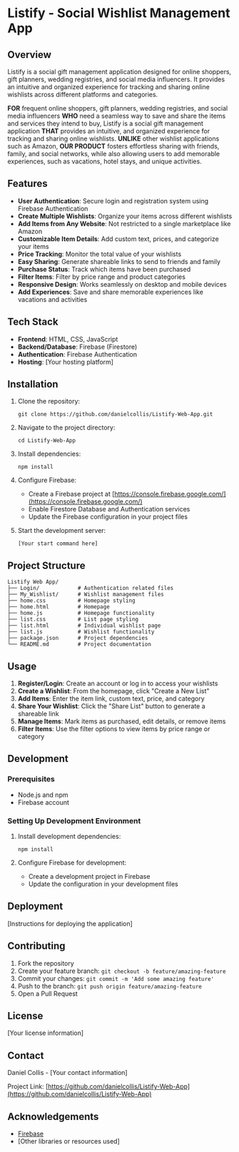 # Listify - Social Wishlist Management App

## Overview

Listify is a social gift management application designed for online shoppers, gift planners, wedding registries, and social media influencers. It provides an intuitive and organized experience for tracking and sharing online wishlists across different platforms and categories.

**FOR** frequent online shoppers, gift planners, wedding registries, and social media influencers **WHO** need a seamless way to save and share the items and services they intend to buy, Listify is a social gift management application **THAT** provides an intuitive, and organized experience for tracking and sharing online wishlists. 
**UNLIKE** other wishlist applications such as Amazon, **OUR PRODUCT** fosters effortless sharing with friends, family, and social networks, while also allowing users to add memorable experiences, such as vacations, hotel stays, and unique activities.

## Features

- **User Authentication**: Secure login and registration system using Firebase Authentication
- **Create Multiple Wishlists**: Organize your items across different wishlists
- **Add Items from Any Website**: Not restricted to a single marketplace like Amazon
- **Customizable Item Details**: Add custom text, prices, and categorize your items
- **Price Tracking**: Monitor the total value of your wishlists
- **Easy Sharing**: Generate shareable links to send to friends and family
- **Purchase Status**: Track which items have been purchased
- **Filter Items**: Filter by price range and product categories
- **Responsive Design**: Works seamlessly on desktop and mobile devices
- **Add Experiences**: Save and share memorable experiences like vacations and activities

## Tech Stack

- **Frontend**: HTML, CSS, JavaScript
- **Backend/Database**: Firebase (Firestore)
- **Authentication**: Firebase Authentication
- **Hosting**: [Your hosting platform]

## Installation

1. Clone the repository:
   ```
   git clone https://github.com/danielcollis/Listify-Web-App.git
   ```

2. Navigate to the project directory:
   ```
   cd Listify-Web-App
   ```

3. Install dependencies:
   ```
   npm install
   ```

4. Configure Firebase:
   - Create a Firebase project at [https://console.firebase.google.com/](https://console.firebase.google.com/)
   - Enable Firestore Database and Authentication services
   - Update the Firebase configuration in your project files

5. Start the development server:
   ```
   [Your start command here]
   ```

## Project Structure

```
Listify Web App/
├── Login/            # Authentication related files
├── My_Wishlist/      # Wishlist management files
├── home.css          # Homepage styling
├── home.html         # Homepage
├── home.js           # Homepage functionality
├── list.css          # List page styling
├── list.html         # Individual wishlist page
├── list.js           # Wishlist functionality
├── package.json      # Project dependencies
└── README.md         # Project documentation
```

## Usage

1. **Register/Login**: Create an account or log in to access your wishlists
2. **Create a Wishlist**: From the homepage, click "Create a New List"
3. **Add Items**: Enter the item link, custom text, price, and category
4. **Share Your Wishlist**: Click the "Share List" button to generate a shareable link
5. **Manage Items**: Mark items as purchased, edit details, or remove items
6. **Filter Items**: Use the filter options to view items by price range or category

## Development

### Prerequisites

- Node.js and npm
- Firebase account

### Setting Up Development Environment

1. Install development dependencies:
   ```
   npm install
   ```

2. Configure Firebase for development:
   - Create a development project in Firebase
   - Update the configuration in your development files

## Deployment

[Instructions for deploying the application]

## Contributing

1. Fork the repository
2. Create your feature branch: `git checkout -b feature/amazing-feature`
3. Commit your changes: `git commit -m 'Add some amazing feature'`
4. Push to the branch: `git push origin feature/amazing-feature`
5. Open a Pull Request

## License

[Your license information]

## Contact

Daniel Collis - [Your contact information]

Project Link: [https://github.com/danielcollis/Listify-Web-App](https://github.com/danielcollis/Listify-Web-App)

## Acknowledgements

- [Firebase](https://firebase.google.com/)
- [Other libraries or resources used]

